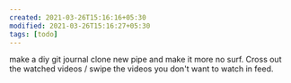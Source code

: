```yaml
---
created: 2021-03-26T15:16:16+05:30
modified: 2021-03-26T15:16:27+05:30
tags: [todo]
---
```


make a diy git journal
clone new pipe and make it more no surf.
Cross out the watched videos / swipe the videos you don't want to watch in feed. 